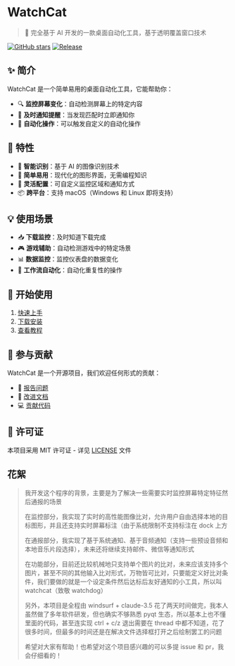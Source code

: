 # WatchCat

> 🚀 完全基于 AI 开发的一款桌面自动化工具，基于透明覆盖窗口技术

[![GitHub stars](https://img.shields.io/github/stars/cs-magic-open/watchcat?style=social)](https://github.com/cs-magic-open/watchcat)
[![Release](https://img.shields.io/github/v/release/cs-magic-open/watchcat)](https://github.com/cs-magic-open/watchcat/releases)

<!-- <iframe src="//player.bilibili.com/player.html?bvid=BV11CB5YWEyM&page=1" scrolling="no" border="0" frameborder="no" framespacing="0" allowfullscreen="true" style="width: 100%; height: 500px;"> </iframe> -->

## ✨ 简介

WatchCat 是一个简单易用的桌面自动化工具，它能帮助你：

- 🔍 **监控屏幕变化**：自动检测屏幕上的特定内容
- 🔔 **及时通知提醒**：当发现匹配时立即通知你
- 🤖 **自动化操作**：可以触发自定义的自动化操作

## 🎯 特性

- 💫 **智能识别**：基于 AI 的图像识别技术
- 🎨 **简单易用**：现代化的图形界面，无需编程知识
- 🔧 **灵活配置**：可自定义监控区域和通知方式
- 📦 **跨平台**：支持 macOS（Windows 和 Linux 即将支持）

## 💡 使用场景

- 📥 **下载监控**：及时知道下载完成
- 🎮 **游戏辅助**：自动检测游戏中的特定场景
- 📊 **数据监控**：监控仪表盘的数据变化
- 🔄 **工作流自动化**：自动化重复性的操作

## 🚀 开始使用

1. [快速上手](getting-started.md)
2. [下载安装](guide/installation.md)
3. [查看教程](guide/basic-usage.md)

## 🤝 参与贡献

WatchCat 是一个开源项目，我们欢迎任何形式的贡献：

- 🐛 [报告问题](https://github.com/cs-magic-open/watchcat/issues)
- 📝 [改进文档](development/contributing.md)
- 💻 [贡献代码](development/setup.md)

## 📄 许可证

本项目采用 MIT 许可证 - 详见 [LICENSE](https://github.com/cs-magic-open/watchcat/blob/main/LICENSE) 文件

## 花絮

> 我开发这个程序的背景，主要是为了解决一些需要实时监控屏幕特定特征然后通报的场景
>
> 在监控部分，我实现了实时的高性能图像比对，允许用户自由选择本地的目标图形，并且还支持实时屏幕标注（由于系统限制不支持标注在 dock 上方
>
> 在通报部分，我实现了基于系统通知、基于音频通知（支持一些预设音频和本地音乐片段选择），未来还将继续支持邮件、微信等通知形式
>
> 在功能部分，目前还比较机械地只支持单个图片的比对，未来应该支持多个图片，甚至不同的其他输入比对形式，万物皆可比对，只要能定义好比对条件，我们要做的就是一个设定条件然后达标后友好通知的小工具，所以叫 watchcat（致敬 watchdog）
>
> 另外，本项目是全程由 windsurf + claude-3.5 花了两天时间做完，我本人虽然做了多年软件研发，但也确实不够熟悉 pyqt 生态，所以基本上也不懂里面的代码，甚至连实现 ctrl + c/z 退出需要在 thread 中都不知道，花了很多时间，但最多的时间还是在解决文件选择框打开之后绘制罢工的问题
>
> 希望对大家有帮助！也希望对这个项目感兴趣的可以多提 issue 和 pr，我会仔细看的！
